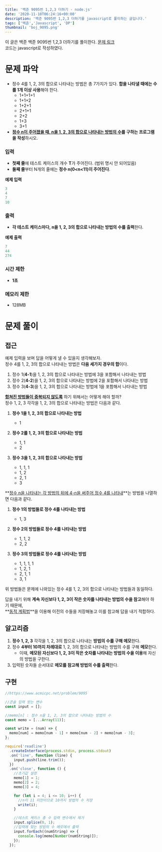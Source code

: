 ```yaml
---
title: '백준 9095번 1,2,3 더하기 - node.js'
date: '2020-11-18T06:24:16+00:00'
description: '백준 9095번 1,2,3 더하기를 javascript로 풀이하는 글입니다.'
tags: ['백준','Javascript', 'DP']
thumbnail: 'boj_9095.png'
---
```


이 글은 백준 백준 9095번 1,2,3 더하기를 풀이한다. [문제 링크](https://www.acmicpc.net/problem/9095)  
코드는 javascript로 작성하였다.

# 문제 파악

- 정수 4를 1, 2, 3의 합으로 나타내는 방법은 총 7가지가 있다. **합을 나타낼 때에는 수를 1개 이상 사용**해야 한다.
  - 1+1+1+1
  - 1+1+2
  - 1+2+1
  - 2+1+1
  - 2+2
  - 1+3
  - 3+1
- **<u>정수 n이 주어졌을 때, n을 1, 2, 3의 합으로 나타내는 방법의 수</u>를 구하는 프로그램을 작성**하시오.

### 입력

- **첫째 줄**에 테스트 케이스의 개수 **T**가 주어진다. (범위 명시 안 되어있음)
- **둘째 줄**부터 N개의 줄에는 **정수 n(0<n<11)이 주어진다**.

**예제 입력**

```powershell
3
4
7
10
```

### 출력

- **각 테스트 케이스마다, n을 1, 2, 3의 합으로 나타내는 방법의 수를 출력**한다.

**예제 출력**

```powershell
7
44
274
```

### 시간 제한

- **1초**

### 메모리 제한

- 128MB

# 문제 풀이

## 접근

예제 입력을 보며 답을 어떻게 낼 수 있을지 생각해보자.  
정수 4를 1, 2, 3의 합으로 나타내는 방법은 **다음 세가지 경우의 합**이다.

1. 정수 1(**4-1**)을 1, 2, 3의 합으로 나타내는 방법에 3을 포함해서 나타내는 방법
2. 정수 2(**4-2**)을 1, 2, 3의 합으로 나타내는 방법에 2을 포함해서 나타내는 방법
3. 정수 3(**4-3**)을 1, 2, 3의 합으로 나타내는 방법에 1을 포함해서 나타내는 방법

**<u>합쳐진 방법들이 중복되지 않도록</u>** 하기 위해서는 어떻게 해야 할까?  
정수 1, 2, 3 각각을 1, 2, 3의 합으로 나타내는 방법은 다음과 같다.

1. **정수 1을 1, 2, 3의 합으로 나타내는 방법**

   - 1

2. **정수 2를 1, 2, 3의 합으로 나타내는 방법**

   - 1, 1
   - 2

3. **정수 3을 1, 2, 3의 합으로 나타내는 방법**

   - 1, 1, 1
   - 1, 2
   - 2, 1
   - 3

**<u>정수 n을 나타내는 각 방법의 뒤에 4-n을 써주어 정수 4를 나타내</u>**는 방법을 나열하면 다음과 같다.

1. **정수 1의 방법들로 정수 4를 나타내는 방법**

   - 1, 3

2. **정수 2의 방법들로 정수 4를 나타내는 방법**

   - 1, 1, 2
   - 2, 2

3. **정수 3의 방법들로 정수 4를 나타내는 방법**

   - 1, 1, 1, 1
   - 1, 2, 1
   - 2, 1, 1
   - 3, 1

위 방법들은 문제에 나와있는 정수 4를 1, 2, 3의 합으로 나타내는 방법들과 동일하다.

답을 내기 위해 **계속 자신보다 1, 2, 3이 작은 숫자를 나타내는 방법의 수을 참고**해야 하기 때문에,  
**<u>동적 계획법</u>**을 이용해 이전의 수들을 저장해놓고 이를 참고해 답을 내기 적합하다.

## 알고리즘

1. **정수 1, 2, 3** 각각을 1, 2, 3의 합으로 나타내는 **방법의 수를 구해 메모**한다.
2. 정수 **4부터 10까지 차례대로** 1, 2, 3의 합으로 나타내는 방법의 수를 구해 **메모**한다.
   - 이때, **메모된 자신보다 1, 2, 3이 작은 숫자를 나타내는 방법의 수을 이용**해 자신의 방법을 구한다.
3. 입력된 숫자들 순서대로 **메모를 참고해 방법의 수를 출력**한다.

## 구현

```jsx
//https://www.acmicpc.net/problem/9095

//콘솔 입력 받는 변수
const input = [];

//memo[n] : 정수 n을 1, 2, 3의 합으로 나타내는 방법의 수
const memo = [...Array(11)];

const write = (num) => {
  memo[num] = memo[num - 1] + memo[num - 2] + memo[num - 3];
};

require('readline')
  .createInterface(process.stdin, process.stdout)
  .on('line', function (line) {
    input.push(line.trim());
  })
  .on('close', function () {
    //초기값 설정
    memo[1] = 1;
    memo[2] = 2;
    memo[3] = 4;

    for (let i = 4; i <= 10; i++) {
      //n이 11 미만이므로 10까지 방법의 수 저장
      write(i);
    }

    //테스트 케이스 총 수 입력 변수에서 제거
    input.splice(0, 1);
    //입력에 맞는 방법의 수 메모에서 출력
    input.forEach((numString) => {
      console.log(memo[Number(numString)]);
    });
  });
```
